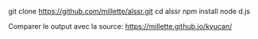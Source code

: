 git clone https://github.com/millette/alssr.git
cd alssr
npm install
node d.js


Comparer le output avec la source: <https://millette.github.io/kyucan/>

